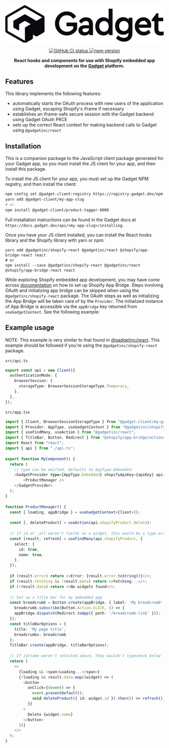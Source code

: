 <div align="center">
  <p>
    <img alt="Gadget logo" src="https://raw.githubusercontent.com/gadget-inc/js-clients/main/docs/assets/gadget-logo.png" />
  </p>
  <p>
    <a href="">
      <img alt="GitHub CI status" src="https://badgen.net/github/checks/gadget-inc/js-clients/main/Test?label=CI" />
    </a>
    <a href="https://www.npmjs.com/package/@gadgetinc/shopify-react">
      <img alt="npm version" src="https://badgen.net/npm/dw/@gadgetinc/shopify-react?color=4148f2" />
    </a>
  </p>
  <p>
    <strong>
      React hooks and components for use with Shopify embedded app development on the <a href="https://gadget.dev">Gadget</a> platform.
    </strong>
  </p>
</div>

## Features

This library implements the following features:

- automatically starts the OAuth process with new users of the application using Gadget, escaping Shopify's iframe if necessary
- establishes an iframe-safe secure session with the Gadget backend using Gadget OAuth PKCE
- sets up the correct React context for making backend calls to Gadget using `@gadgetinc/react`

## Installation

This is a companion package to the JavaScript client package generated for your Gadget app, so you must install the JS client for your app, and then install this package.

To install the JS client for your app, you must set up the Gadget NPM registry, and then install the client:

```bash
npm config set @gadget-client:registry https://registry.gadget.dev/npm
yarn add @gadget-client/my-app-slug
# or
npm install @gadget-client/product-tagger-8000
```

Full installation instructions can be found in the Gadget docs at `https://docs.gadget.dev/api/<my-app-slug>/installing`.

Once you have your JS client installed, you can install the React hooks library and the Shopify library with yarn or npm:

```
yarn add @gadgetinc/shopify-react @gadgetinc/react @shopify/app-bridge-react react
# or
npm install --save @gadgetinc/shopify-react @gadgetinc/react @shopify/app-bridge-react react
```

While exploring Shopify embedded app development, you may have come across [documentation](https://shopify.dev/apps/tools/app-bridge/getting-started) on how to set up Shopify App Bridge. Steps involving OAuth and initializing app bridge can be skipped when using the `@gadgetinc/shopify-react` package. The OAuth steps as well as initializing the App Bridge will be taken care of by the `Provider`. The initialized instance of App Bridge is accessible via the `appBridge` key returned from `useGadgetContext`. See the following example:

## Example usage

NOTE: This example is very similar to that found in [@gadgetinc/react](https://github.com/gadget-inc/js-clients/tree/main/packages/react). This example should be followed if you're using the `@gadgetinc/shopify-react` package.

`src/api.ts`

```typescript
export const api = new Client({
  authenticationMode: {
    browserSession: {
      storageType: BrowserSessionStorageType.Temporary,
    },
  },
});
```

`src/app.tsx`

```typescript
import { Client, BrowserSessionStorageType } from "@gadget-client/my-gadget-app";
import { Provider, AppType, useGadgetContext } from "@gadgetinc/shopify-react";
import { useFindMany, useAction } from "@gadgetinc/react";
import { TitleBar, Button, Redirect } from "@shopify/app-bridge/actions";
import React from "react";
import { api } from "./api.ts";

export function MyComponent() {
  return (
    // type can be omitted. Defaults to AppType.Embedded
    <GadgetProvider type={AppType.Embedded} shopifyApiKey={apiKey} api={api}>
        <ProductManager />
    </GadgetProvider>
  );
}

function ProductManager() {
  const { loading, appBridge } = useGadgetContext<Client>();

  const [, deleteProduct] = useAction(api.shopifyProduct.delete);

  // if id or _all weren't fields on a widget, this would be a type error
  const [result, refresh] = useFindMany(api.shopifyProduct, {
    select: {
      id: true,
      name: true,
    },
  });

  if (result.error) return <>Error: {result.error.toString()}</>;
  if (result.fetching && !result.data) return <>Fetching...</>;
  if (!result.data) return <>No widgets found</>;

  // Set up a title bar for my embedded app
  const breadcrumb = Button.create(appBridge, { label: 'My breadcrumb' });
    breadcrumb.subscribe(Button.Action.CLICK, () => {
    appBridge.dispatch(Redirect.toApp({ path: '/breadcrumb-link' }));
  });
  const titleBarOptions = {
    title: 'My page title',
    breadcrumbs: breadcrumb
  };
  TitleBar.create(appBridge, titleBarOptions);

  // If id/name weren't selected above, they wouldn't typecheck below
  return (
    <>
      {loading && <span>Loading...</span>}
      {!loading && result.data.map((widget) => (
        <button
          onClick={(event) => {
            event.preventDefault();
            void deleteProduct({ id: widget.id }).then(() => refresh());
          }}
        >
          Delete {widget.name}
        </button>
      ))}
    </>
  );
}
```
